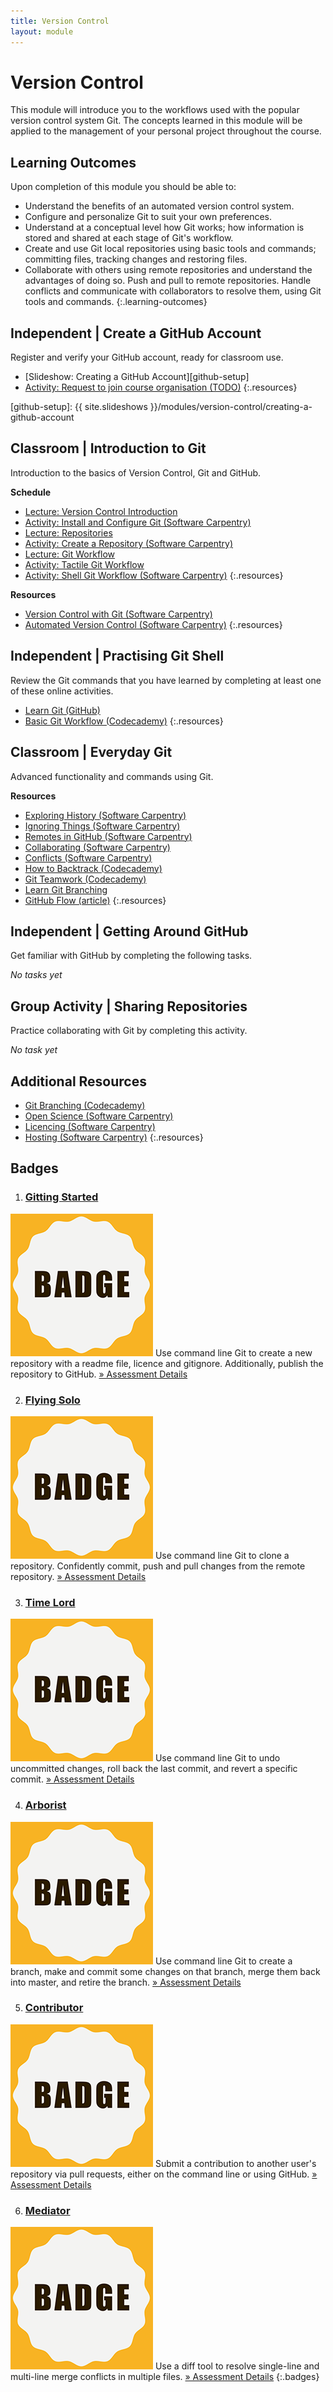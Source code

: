 ```yaml
---
title: Version Control
layout: module
---
```


# Version Control

This module will introduce you to the workflows used with the popular version control system Git. The concepts learned in this module will be applied to the management of your personal project throughout the course.




## Learning Outcomes

Upon completion of this module you should be able to:

- Understand the benefits of an automated version control system.
- Configure and personalize Git to suit your own preferences.
- Understand at a conceptual level how Git works; how information is stored and shared at each stage of Git's workflow.
- Create and use Git local repositories using basic tools and commands; committing files, tracking changes and restoring files. 
- Collaborate with others using remote repositories and understand the advantages of doing so. Push and pull to remote repositories. Handle conflicts and communicate with collaborators to resolve them, using Git tools and commands.
{:.learning-outcomes}






## Independent | Create a GitHub Account

Register and verify your GitHub account, ready for classroom use.

- [Slideshow: Creating a GitHub Account][github-setup]
- [Activity: Request to join course organisation (TODO)](#)
{:.resources}

[github-setup]: {{ site.slideshows }}/modules/version-control/creating-a-github-account




## Classroom | Introduction to Git

Introduction to the basics of Version Control, Git and GitHub.

**Schedule**

- [Lecture: Version Control Introduction][intro]
- [Activity: Install and Configure Git (Software Carpentry)][install]
- [Lecture: Repositories][repos]
- [Activity: Create a Repository (Software Carpentry)][create-repo]
- [Lecture: Git Workflow][wkflow-slides]
- [Activity: Tactile Git Workflow][tactile-wkflow]
- [Activity: Shell Git Workflow (Software Carpentry)][sc-wkflow]
{:.resources}

[intro]: {{site.slideshows}}/modules/version-control/introduction
[install]: http://swcarpentry.github.io/git-novice/02-setup/
[repos]: {{site.slideshows}}/modules/version-control/repositories
[create-repo]: http://swcarpentry.github.io/git-novice/03-create/
[wkflow-slides]: {{site.slideshows}}/modules/version-control/git-workflow
[tactile-wkflow]: activities/tactile-git-workflow.html
[sc-wkflow]: http://swcarpentry.github.io/git-novice/04-changes/


**Resources**

- [Version Control with Git (Software Carpentry)](http://swcarpentry.github.io/git-novice/)
- [Automated Version Control (Software Carpentry)](http://swcarpentry.github.io/git-novice/01-basics.html)
{:.resources}









## Independent | Practising Git Shell

Review the Git commands that you have learned by completing at least one of these online activities.

- [Learn Git (GitHub)](https://try.github.io)
- [Basic Git Workflow (Codecademy)](https://www.codecademy.com/en/courses/learn-git/lessons/git-workflow/exercises/hello-git)
{:.resources}




## Classroom | Everyday Git

Advanced functionality and commands using Git.

**Resources**

- [Exploring History (Software Carpentry)](http://swcarpentry.github.io/git-novice/05-history/)
- [Ignoring Things (Software Carpentry)](http://swcarpentry.github.io/git-novice/06-ignore/)
- [Remotes in GitHub (Software Carpentry)](http://swcarpentry.github.io/git-novice/07-github/)
- [Collaborating (Software Carpentry)](http://swcarpentry.github.io/git-novice/08-collab/)
- [Conflicts (Software Carpentry)](http://swcarpentry.github.io/git-novice/09-conflict/)
- [How to Backtrack (Codecademy)](https://www.codecademy.com/en/courses/learn-git/lessons/git-backtracking/exercises/backtracking-intro)
- [Git Teamwork (Codecademy)](https://www.codecademy.com/en/courses/learn-git/lessons/git-teamwork/exercises/remotes)
- [Learn Git Branching](http://pcottle.github.io/learnGitBranching/)
- [GitHub Flow (article)](http://scottchacon.com/2011/08/31/github-flow.html)
{:.resources}





## Independent | Getting Around GitHub

Get familiar with GitHub by completing the following tasks.

_No tasks yet_




## Group Activity | Sharing Repositories

Practice collaborating with Git by completing this activity.

_No task yet_












## Additional Resources


- [Git Branching (Codecademy)](https://www.codecademy.com/en/courses/learn-git/lessons/git-branching/exercises/why-branch)
- [Open Science (Software Carpentry)](http://swcarpentry.github.io/git-novice/10-open.html)
- [Licencing (Software Carpentry)](http://swcarpentry.github.io/git-novice/11-licensing.html)
- [Hosting (Software Carpentry)](http://swcarpentry.github.io/git-novice/12-hosting.html)
{:.resources}




## Badges

1. ### [Gitting Started](badges/gitting-started.html)
![Gitting Started Badge](badges/images/gitting-started.png)
Use command line Git to create a new repository with a readme file, licence and gitignore. Additionally, publish the repository to GitHub.
[&raquo; Assessment Details](badges/gitting-started.html)

2. ### [Flying Solo](badges/flying-solo.html)
![Flying Solo Badge](badges/images/flying-solo.png)
Use command line Git to clone a repository. Confidently commit, push and pull changes from the remote repository.
[&raquo; Assessment Details](badges/flying-solo.html)

3. ### [Time Lord](badges/time-lord.html)
![Time Lord Badge](badges/images/time-lord.png)
Use command line Git to undo uncommitted changes, roll back the last commit, and revert a specific commit.
[&raquo; Assessment Details](badges/time-lord.html)

4. ### [Arborist](badges/arborist.html)
![Arborist Badge](badges/images/arborist.png)
Use command line Git to create a branch, make and commit some changes on that branch, merge them back into master, and retire the branch.
[&raquo; Assessment Details](badges/arborist.html)

5. ### [Contributor](badges/contributor.html)
![Contributor Badge](badges/images/contributor.png)
Submit a contribution to another user's repository via pull requests, either on the command line or using GitHub.
[&raquo; Assessment Details](badges/contributor.html)

6. ### [Mediator](badges/mediator.html)
![Mediator Badge](badges/images/mediator.png)
Use a diff tool to resolve single-line and multi-line merge conflicts in multiple files.
[&raquo; Assessment Details](badges/mediator.html)
{:.badges}



